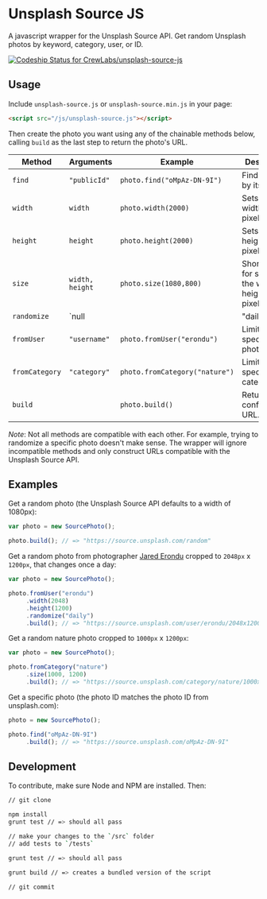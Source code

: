# Unsplash Source JS

A javascript wrapper for the Unsplash Source API. Get random Unsplash photos by keyword, category, user, or ID.

[ ![Codeship Status for CrewLabs/unsplash-source-js](https://codeship.com/projects/668ef1e0-6255-0133-355b-1af77e49650b/status?branch=master)](https://codeship.com/projects/112623)

## Usage

Include `unsplash-source.js` or `unsplash-source.min.js` in your page:

```html
<script src="/js/unsplash-source.js"></script>
```

Then create the photo you want using any of the chainable methods below, calling `build` as the last step to return the photo's URL.

Method | Arguments | Example | Description
-------|-----------|---------|------------
`find`|`"publicId"`|`photo.find("oMpAz-DN-9I")`|Finds a photo by its ID
`width`|`width`|`photo.width(2000)`|Sets the width in pixels
`height`|`height`|`photo.height(2000)`|Sets the height in pixels
`size`|`width, height`|`photo.size(1080,800)`|Shorthand for setting the width and height in pixels
`randomize`|`null || "daily" || "weekly"`|`photo.randomize("weekly")`|Sets the randomization interval
`fromUser`|`"username"`|`photo.fromUser("erondu")`|Limits to a specific photographer
`fromCategory`|`"category"`|`photo.fromCategory("nature")`|Limits to a specific category
`build`||`photo.build()`|Returns the configured URL.

*Note*: Not all methods are compatible with each other. For example, trying to randomize a specific photo doesn't make sense. The wrapper will ignore incompatible methods and only construct URLs compatible with the Unsplash Source API.

## Examples

Get a random photo (the Unsplash Source API defaults to a width of 1080px):

```js
var photo = new SourcePhoto();

photo.build(); // => "https://source.unsplash.com/random"
```

Get a random photo from photographer [Jared Erondu](https://unsplash.com/erondu) cropped to `2048px` x `1200px`, that changes once a day:

```js
var photo = new SourcePhoto();

photo.fromUser("erondu")
     .width(2048)
     .height(1200)
     .randomize("daily")
     .build(); // => "https://source.unsplash.com/user/erondu/2048x1200/random,daily"
```

Get a random nature photo cropped to `1000px` x `1200px`:

```js
var photo = new SourcePhoto();

photo.fromCategory("nature")
     .size(1000, 1200)
     .build(); // => "https://source.unsplash.com/category/nature/1000x1200/random"
```

Get a specific photo (the photo ID matches the photo ID from unsplash.com):

```js
photo = new SourcePhoto();

photo.find("oMpAz-DN-9I")
     .build(); // => "https://source.unsplash.com/oMpAz-DN-9I"
```

## Development

To contribute, make sure Node and NPM are installed. Then:

```sh
// git clone

npm install
grunt test // => should all pass

// make your changes to the `/src` folder
// add tests to `/tests`

grunt test // => should all pass

grunt build // => creates a bundled version of the script

// git commit
```
